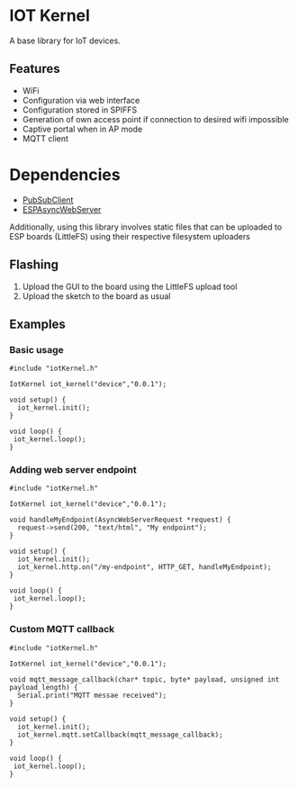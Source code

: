 # IOT Kernel

A base library for IoT devices.

## Features

- WiFi
- Configuration via web interface
- Configuration stored in SPIFFS
- Generation of own access point if connection to desired wifi impossible
- Captive portal when in AP mode
- MQTT client

# Dependencies

- [PubSubClient](https://github.com/knolleary/pubsubclient/releases/tag/v2.8)
- [ESPAsyncWebServer](https://github.com/me-no-dev/ESPAsyncWebServer)

Additionally, using this library involves static files that can be uploaded to ESP boards (LittleFS) using their respective filesystem uploaders

## Flashing

1. Upload the GUI to the board using the LittleFS upload tool
2. Upload the sketch to the board as usual

## Examples

### Basic usage

```
#include "iotKernel.h"

IotKernel iot_kernel("device","0.0.1");

void setup() {
  iot_kernel.init();
}

void loop() {
 iot_kernel.loop();
}
```

### Adding web server endpoint

```
#include "iotKernel.h"

IotKernel iot_kernel("device","0.0.1");

void handleMyEndpoint(AsyncWebServerRequest *request) {
  request->send(200, "text/html", "My endpoint");
}

void setup() {
  iot_kernel.init();
  iot_kernel.http.on("/my-endpoint", HTTP_GET, handleMyEndpoint);
}

void loop() {
 iot_kernel.loop();
}
```

### Custom MQTT callback

```
#include "iotKernel.h"

IotKernel iot_kernel("device","0.0.1");

void mqtt_message_callback(char* topic, byte* payload, unsigned int payload_length) {
  Serial.print("MQTT messae received");
}

void setup() {
  iot_kernel.init();
  iot_kernel.mqtt.setCallback(mqtt_message_callback);
}

void loop() {
 iot_kernel.loop();
}
```

